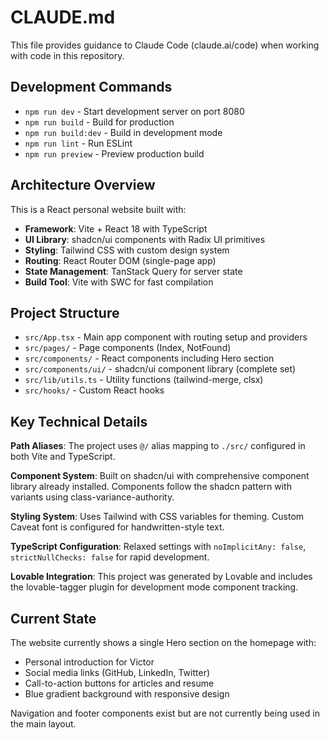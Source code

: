 # CLAUDE.md

This file provides guidance to Claude Code (claude.ai/code) when working with code in this repository.

## Development Commands

- `npm run dev` - Start development server on port 8080
- `npm run build` - Build for production
- `npm run build:dev` - Build in development mode
- `npm run lint` - Run ESLint
- `npm run preview` - Preview production build

## Architecture Overview

This is a React personal website built with:

- **Framework**: Vite + React 18 with TypeScript
- **UI Library**: shadcn/ui components with Radix UI primitives
- **Styling**: Tailwind CSS with custom design system
- **Routing**: React Router DOM (single-page app)
- **State Management**: TanStack Query for server state
- **Build Tool**: Vite with SWC for fast compilation

## Project Structure

- `src/App.tsx` - Main app component with routing setup and providers
- `src/pages/` - Page components (Index, NotFound)
- `src/components/` - React components including Hero section
- `src/components/ui/` - shadcn/ui component library (complete set)
- `src/lib/utils.ts` - Utility functions (tailwind-merge, clsx)
- `src/hooks/` - Custom React hooks

## Key Technical Details

**Path Aliases**: The project uses `@/` alias mapping to `./src/` configured in both Vite and TypeScript.

**Component System**: Built on shadcn/ui with comprehensive component library already installed. Components follow the shadcn pattern with variants using class-variance-authority.

**Styling System**: Uses Tailwind with CSS variables for theming. Custom Caveat font is configured for handwritten-style text.

**TypeScript Configuration**: Relaxed settings with `noImplicitAny: false`, `strictNullChecks: false` for rapid development.

**Lovable Integration**: This project was generated by Lovable and includes the lovable-tagger plugin for development mode component tracking.

## Current State

The website currently shows a single Hero section on the homepage with:
- Personal introduction for Victor
- Social media links (GitHub, LinkedIn, Twitter)
- Call-to-action buttons for articles and resume
- Blue gradient background with responsive design

Navigation and footer components exist but are not currently being used in the main layout.